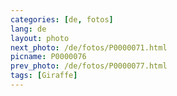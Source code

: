 ```yaml
---
categories: [de, fotos]
lang: de
layout: photo
next_photo: /de/fotos/P0000071.html
picname: P0000076
prev_photo: /de/fotos/P0000077.html
tags: [Giraffe]
---
```

